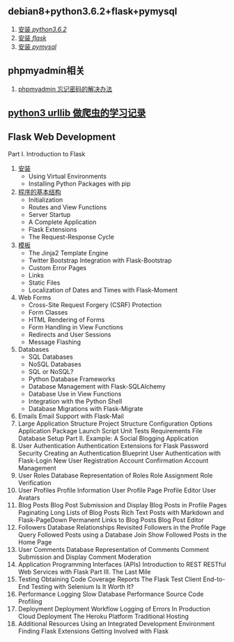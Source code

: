 ## debian8+python3.6.2+flask+pymysql

1. [安装 *python3.6.2*](debian9+flask+uwsgi+pymysq/install/install-python3.6.2.md)
2. [安装 *flask*](debian9+flask+uwsgi+pymysq/install/install-flask.mdd)
3. [安装 *pymysql*](debian9+flask+uwsgi+pymysq/install/install-pymysql.md)

## phpmyadmin相关
1. [phpmyadmin 忘记密码的解决办法](phpmyadmin-set-password.md)

## [python3 urllib 做爬虫的学习记录](python3-urllib.md)

## Flask Web Development
Part I. Introduction to Flask
1. [安装](flask-dev/1.install.md)
    * Using Virtual Environments
    * Installing Python Packages with pip
2. [程序的基本结构](flask-dev/2.Basic_Application_Structure.md)
    * Initialization
    * Routes and View Functions
    * Server Startup
    * A Complete Application
    * Flask Extensions
    * The Request-Response Cycle
3. [模板](flask/3.Templates.md)
    * The Jinja2 Template Engine
    * Twitter Bootstrap Integration with Flask-Bootstrap
    * Custom Error Pages
    * Links
    * Static Files
    * Localization of Dates and Times with Flask-Moment
4. Web Forms
    * Cross-Site Request Forgery (CSRF) Protection
    * Form Classes
    * HTML Rendering of Forms
    * Form Handling in View Functions
    * Redirects and User Sessions
    * Message Flashing
5. Databases
    * SQL Databases
    * NoSQL Databases
    * SQL or NoSQL?
    * Python Database Frameworks
    * Database Management with Flask-SQLAlchemy
    * Database Use in View Functions
    * Integration with the Python Shell
    * Database Migrations with Flask-Migrate
6. Emails
Email Support with Flask-Mail
7. Large Application Structure
Project Structure
Configuration Options
Application Package
Launch Script
Unit Tests
Requirements File
Database Setup
Part II. Example: A Social Blogging Application
8. User Authentication
Authentication Extensions for Flask
Password Security
Creating an Authentication Blueprint
User Authentication with Flask-Login
New User Registration
Account Confirmation
Account Management
9. User Roles
Database Representation of Roles
Role Assignment
Role Verification
10. User Profiles
Profile Information
User Profile Page
Profile Editor
User Avatars
11. Blog Posts
Blog Post Submission and Display
Blog Posts in Profile Pages
Paginating Long Lists of Blog Posts
Rich Text Posts with Markdown and Flask-PageDown
Permanent Links to Blog Posts
Blog Post Editor
12. Followers
Database Relationships Revisited
Followers in the Profile Page
Query Followed Posts using a Database Join
Show Followed Posts in the Home Page
13. User Comments
Database Representation of Comments
Comment Submission and Display
Comment Moderation
14. Application Programming Interfaces (APIs)
Introduction to REST
RESTful Web Services with Flask
Part III. The Last Mile
15. Testing
Obtaining Code Coverage Reports
The Flask Test Client
End-to-End Testing with Selenium
Is It Worth It?
16. Performance
Logging Slow Database Performance
Source Code Profiling
17. Deployment
Deployment Workflow
Logging of Errors In Production
Cloud Deployment
The Heroku Platform
Traditional Hosting
18. Additional Resources
Using an Integrated Development Environment
Finding Flask Extensions
Getting Involved with Flask
